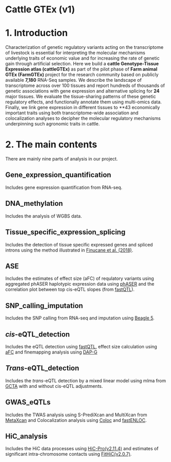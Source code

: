 Cattle GTEx (v1) 
=================
# 1. Introduction
Characterization of genetic regulatory variants acting on the transcriptome of livestock is essential for interpreting the molecular mechanisms underlying traits of economic value and for increasing the rate of genetic gain through artificial selection. Here we build a **cattle Genotype-Tissue Expression atlas (cattleGTEx)** as part of the pilot phase of **Farm animal GTEx (FarmGTEx)** project for the research community based on publicly available **7,180** RNA-Seq samples. We describe the landscape of transcriptome across over 100 tissues and report hundreds of thousands of genetic associations with gene expression and alternative splicing for **24** major tissues. We evaluate the tissue-sharing patterns of these genetic regulatory effects, and functionally annotate them using multi-omics data. Finally, we link gene expression in different tissues to **43 economically important traits using both transcriptome-wide association and colocalization analyses to decipher the molecular regulatory mechanisms underpinning such agronomic traits in cattle. 

# 2. The main contents
There are mainly nine parts of analysis in our project. 

## Gene_expression_quantification
Includes gene expression quantification from RNA-seq.

## DNA_methylation
Includes the analysis of WGBS data.

## Tissue_specific_expression_splicing
Includes the detection of tissue specific expressed genes and spliced introns using the method illustrated in [Finucane et al. (2018)](https://www.nature.com/articles/s41588-018-0081-4).

## ASE
Includes the estimates of effect size (aFC) of requlatory variants using aggregated phASER haplotypic expression data using [phASER](https://github.com/secastel/phaser) and the correlation plot between top cis-eQTL slopes (from [fastQTL](https://github.com/francois-a/fastqtl)).

## SNP_calling_imputation
Includes the SNP calling from RNA-seq and imputation using [Beagle 5](https://faculty.washington.edu/browning/beagle/beagle.html).

## *cis*-eQTL_detection
Includes the eQTL detection using [fastQTL](https://github.com/francois-a/fastqtl), effect size calculation using [aFC](https://github.com/secastel/aFC) and finemapping analysis using [DAP-G](https://github.com/xqwen/dap)

## *Trans*-eQTL_detection
Includes the *trans*-eQTL detection by a mixed linear model using mlma from [GCTA](https://yanglab.westlake.edu.cn/software/gcta/#Overview) with and without cis-eQTL adjustments.

##  GWAS_eQTLs
Includes the TWAS analysis using S-PrediXcan and MultiXcan from [MetaXcan](https://github.com/hakyimlab/MetaXcan) and Colocalization analysis using [Coloc](https://github.com/chr1swallace/coloc) and [fastENLOC](https://github.com/xqwen/fastenloc).

## HiC_analysis
Includes the HiC data processes using [HiC-Pro(v2.11.4)](https://github.com/nservant/HiC-Pro) and estimates of significant intra-chromosome contacts using [FitHiC(v2.0.7)](https://github.com/ay-lab/fithic).



